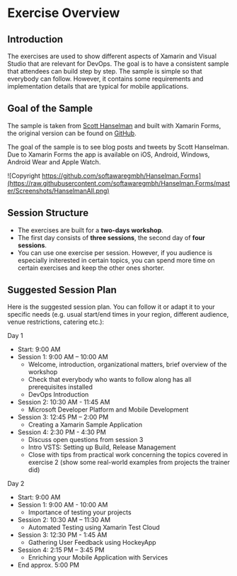 # Exercise Overview

## Introduction

The exercises are used to show different aspects of Xamarin and Visual Studio that are relevant for DevOps. The goal is to have a consistent sample that attendees can build step by step. The sample is simple so that everybody can follow. However, it contains some requirements and implementation details that are typical for mobile applications.

## Goal of the Sample

The sample is taken from [Scott Hanselman](https://www.hanselman.com) and built with Xamarin Forms, the original version can be found on [GitHub](https://github.com/softawaregmbh/Hanselman.Forms).

The goal of the sample is to see blog posts and tweets by Scott Hanselman. Due to Xamarin Forms the app is available on iOS, Android, Windows, Android Wear and Apple Watch.

![Copyright https://github.com/softawaregmbh/Hanselman.Forms](https://raw.githubusercontent.com/softawaregmbh/Hanselman.Forms/master/Screenshots/HanselmanAll.png)

## Session Structure

* The exercises are built for a **two-days workshop**.
* The first day consists of **three sessions**, the second day of **four sessions**.
* You can use one exercise per session. However, if you audience is especially initerested in certain topics, you can spend more time on certain exercises and keep the other ones shorter.

## Suggested Session Plan

Here is the suggested session plan. You can follow it or adapt it to your specific needs (e.g. usual start/end times in your region, different audience, venue restrictions, catering etc.):

Day 1
* Start: 9:00 AM
* Session 1: 9:00 AM – 10:00 AM
    * Welcome, introduction, organizational matters, brief overview of the workshop
    * Check that everybody who wants to follow along has all prerequisites installed
    * DevOps Introduction
* Session 2: 10:30 AM - 11:45 AM
    * Microsoft Developer Platform and Mobile Development
* Session 3: 12:45 PM – 2:00 PM
    * Creating a Xamarin Sample Application
* Session 4: 2:30 PM - 4:30 PM
    * Discuss open questions from session 3
    * Intro VSTS: Setting up Build, Release Management
    * Close with tips from practical work concerning the topics covered in exercise 2 (show some real-world examples from projects the trainer did)

Day 2
* Start: 9:00 AM
* Session 1: 9:00 AM - 10:00 AM    
    * Importance of testing your projects
* Session 2: 10:30 AM – 11:30 AM
    * Automated Testing using Xamarin Test Cloud
* Session 3: 12:30 PM - 1:45 AM
    * Gathering User Feedback using HockeyApp
* Session 4: 2:15 PM – 3:45 PM
    * Enriching your Mobile Application with Services
* End approx. 5:00 PM